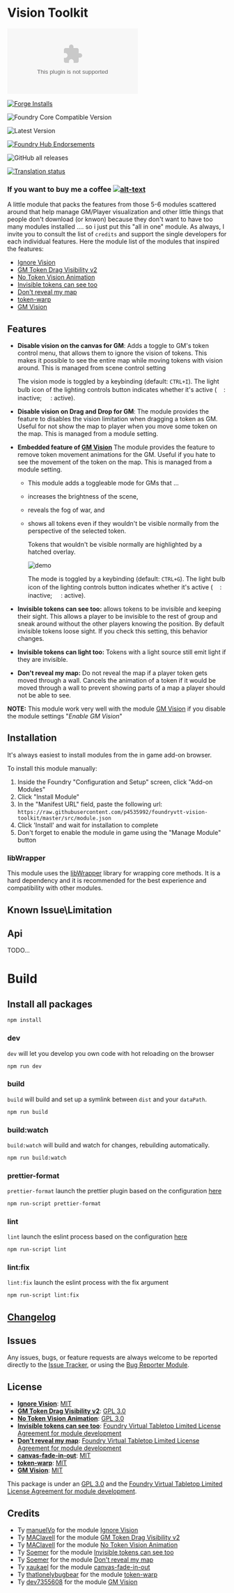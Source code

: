 # Vision Toolkit

![Latest Release Download Count](https://img.shields.io/github/downloads/p4535992/foundryvtt-vision-toolkit/latest/module.zip?color=2b82fc&label=DOWNLOADS&style=for-the-badge)

[![Forge Installs](https://img.shields.io/badge/dynamic/json?label=Forge%20Installs&query=package.installs&suffix=%25&url=https%3A%2F%2Fforge-vtt.com%2Fapi%2Fbazaar%2Fpackage%2Fvision-toolkit&colorB=006400&style=for-the-badge)](https://forge-vtt.com/bazaar#package=vision-toolkit)

![Foundry Core Compatible Version](https://img.shields.io/badge/dynamic/json.svg?url=https%3A%2F%2Fraw.githubusercontent.com%2Fp4535992%2Ffoundryvtt-vision-toolkit%2Fmaster%2Fsrc%2Fmodule.json&label=Foundry%20Version&query=$.compatibility.verified&colorB=orange&style=for-the-badge)

![Latest Version](https://img.shields.io/badge/dynamic/json.svg?url=https%3A%2F%2Fraw.githubusercontent.com%2Fp4535992%2Ffoundryvtt-vision-toolkit%2Fmaster%2Fsrc%2Fmodule.json&label=Latest%20Release&prefix=v&query=$.version&colorB=red&style=for-the-badge)

[![Foundry Hub Endorsements](https://img.shields.io/endpoint?logoColor=white&url=https%3A%2F%2Fwww.foundryvtt-hub.com%2Fwp-json%2Fhubapi%2Fv1%2Fpackage%2Fvision-toolkit%2Fshield%2Fendorsements&style=for-the-badge)](https://www.foundryvtt-hub.com/package/vision-toolkit/)

![GitHub all releases](https://img.shields.io/github/downloads/p4535992/foundryvtt-vision-toolkit/total?style=for-the-badge)

[![Translation status](https://weblate.foundryvtt-hub.com/widgets/vision-toolkit/-/287x66-black.png)](https://weblate.foundryvtt-hub.com/engage/vision-toolkit/)

### If you want to buy me a coffee [![alt-text](https://img.shields.io/badge/-Patreon-%23ff424d?style=for-the-badge)](https://www.patreon.com/p4535992)

A little module that packs the features from those 5-6 modules scattered around that help manage GM/Player visualization and other little things that people don't download (or knwon) because they don't want to have too many modules installed .... so i just put this "all in one" module.
As always, I invite you to consult the list of `credits` and support the single developers for each individual features.
Here the module list of the modules that inspired the features:

- [Ignore Vision](https://github.com/manuelVo/foundryvtt-ignore-vision/tree/master)
- [GM Token Drag Visibility v2](https://github.com/MAClavell/gm-token-drag-visibility-v2)
- [No Token Vision Animation](https://github.com/MAClavell/No-Token-Vision-Animation/)
- [Invisible tokens can see too](https://github.com/soemer/invisible-tokens-can-see-too)
- [Don't reveal my map](https://github.com/soemer/do-not-reveal-my-map)
- [token-warp](https://github.com/thatlonelybugbear/token-warp)
- [GM Vision](https://github.com/dev7355608/gm-vision)

## Features

- **Disable vision on the canvas for GM**: Adds a toggle to GM's token control menu, that allows them to ignore the vision of tokens. This makes it possible to see the entire map while moving tokens with vision around. This is managed from scene control setting

  The vision mode is toggled by a keybinding (default: `CTRL+I`). The light bulb icon of the lighting controls button indicates whether it's active (<img src="https://raw.githubusercontent.com/FortAwesome/Font-Awesome/6.x/svgs/solid/eye-slash.svg" width="16px" height="16px" style="filter: invert(100%);">: inactive; <img src="https://raw.githubusercontent.com/FortAwesome/Font-Awesome/6.x/svgs/solid/eye.svg" width="16px" height="16px" style="filter: invert(100%);">: active).

- **Disable vision on Drag and Drop for GM**: The module provides the feature to disables the vision limitation when dragging a token as GM. Useful for not show the map to player when you move some token on the map. This is managed from a module setting.

- **Embedded feature of [GM Vision](https://github.com/dev7355608/gm-vision)** The module provides the feature to remove token movement animations for the GM. Useful if you hate to see the movement of the token on the map. This is managed from a module setting.

  - This module adds a toggleable mode for GMs that ...
  - increases the brightness of the scene,
  - reveals the fog of war, and
  - shows all tokens even if they wouldn't be visible normally from the perspective of the selected token.

    Tokens that wouldn't be visible normally are highlighted by a hatched overlay.

    ![demo](./wiki/demo.png)

    The mode is toggled by a keybinding (default: `CTRL+G`). The light bulb icon of the lighting controls button indicates whether it's active (<img src="https://raw.githubusercontent.com/FortAwesome/Font-Awesome/6.x/svgs/regular/lightbulb.svg" width="16px" height="16px" style="filter: invert(100%);">: inactive; <img src="https://raw.githubusercontent.com/FortAwesome/Font-Awesome/6.x/svgs/solid/lightbulb.svg" width="16px" height="16px" style="filter: invert(100%);">: active).

- **Invisible tokens can see too:** allows tokens to be invisible and keeping their sight. This allows a player to be invisible to the rest of group and sneak around without the other players knowing the position. By default invisible tokens loose sight. If you check this setting, this behavior changes.

- **Invisible tokens can light too:** Tokens with a light source still emit light if they are invisible.

- **Don't reveal my map:** Do not reveal the map if a player token gets moved through a wall. Cancels the animation of a token if it would be moved through a wall to prevent showing parts of a map a player should not be able to see.

**NOTE:** This module work very well with the module [GM Vision](https://github.com/dev7355608/gm-vision) if you disable the module settings "_Enable GM Vision_"

## Installation

It's always easiest to install modules from the in game add-on browser.

To install this module manually:
1.  Inside the Foundry "Configuration and Setup" screen, click "Add-on Modules"
2.  Click "Install Module"
3.  In the "Manifest URL" field, paste the following url:
`https://raw.githubusercontent.com/p4535992/foundryvtt-vision-toolkit/master/src/module.json`
4.  Click 'Install' and wait for installation to complete
5.  Don't forget to enable the module in game using the "Manage Module" button

### libWrapper

This module uses the [libWrapper](https://github.com/ruipin/fvtt-lib-wrapper) library for wrapping core methods. It is a hard dependency and it is recommended for the best experience and compatibility with other modules.

## Known Issue\Limitation

## Api

TODO...

# Build

## Install all packages

```bash
npm install
```

### dev

`dev` will let you develop you own code with hot reloading on the browser

```bash
npm run dev
```

### build

`build` will build and set up a symlink between `dist` and your `dataPath`.

```bash
npm run build
```

### build:watch

`build:watch` will build and watch for changes, rebuilding automatically.

```bash
npm run build:watch
```

### prettier-format

`prettier-format` launch the prettier plugin based on the configuration [here](./.prettierrc)

```bash
npm run-script prettier-format
```

### lint

`lint` launch the eslint process based on the configuration [here](./.eslintrc.json)

```bash
npm run-script lint
```

### lint:fix

`lint:fix` launch the eslint process with the fix argument

```bash
npm run-script lint:fix
```

## [Changelog](./CHANGELOG.md)

## Issues

Any issues, bugs, or feature requests are always welcome to be reported directly to the [Issue Tracker](https://github.com/p4535992/foundryvtt-vision-toolkit/issues ), or using the [Bug Reporter Module](https://foundryvtt.com/packages/bug-reporter/).

## License

- **[Ignore Vision](https://github.com/manuelVo/foundryvtt-ignore-vision/tree/master)**: [MIT]()
- **[GM Token Drag Visibility v2](https://github.com/MAClavell/gm-token-drag-visibility-v2)**: [GPL 3.0](https://github.com/MAClavell/GM-Token-Drag-Visibility-v2/blob/main/LICENSE)
- **[No Token Vision Animation](https://github.com/MAClavell/No-Token-Vision-Animation)**: [GPL 3.0](https://github.com/MAClavell/No-Token-Vision-Animation/blob/main/LICENSE)
- **[Invisible tokens can see too](https://github.com/soemer/invisible-tokens-can-see-too)**: [Foundry Virtual Tabletop Limited License Agreement for module development](https://foundryvtt.com/article/license/)
- **[Don't reveal my map](https://github.com/soemer/do-not-reveal-my-map)**: [Foundry Virtual Tabletop Limited License Agreement for module development](https://foundryvtt.com/article/license/)
- **[canvas-fade-in-out](https://github.com/xaukael/canvas-fade-in-out)**: [MIT](https://github.com/xaukael/canvas-fade-in-out/blob/main/LICENSE)
- **[token-warp](https://github.com/thatlonelybugbear/token-warp)**: [MIT](https://github.com/thatlonelybugbear/token-warp/blob/main/LICENSE)
- **[GM Vision](https://github.com/dev7355608/gm-vision)**: [MIT](https://github.com/dev7355608/gm-vision/blob/main/LICENSE)

This package is under an [GPL 3.0](LICENSE) and the [Foundry Virtual Tabletop Limited License Agreement for module development](https://foundryvtt.com/article/license/).

## Credits

- Ty [manuelVo](https://github.com/manuelVo/) for the module [Ignore Vision](https://github.com/manuelVo/foundryvtt-ignore-vision/tree/master)
- Ty [MAClavell](https://github.com/MAClavell/) for the module [GM Token Drag Visibility v2](https://github.com/MAClavell/gm-token-drag-visibility-v2)
- Ty [MAClavell](https://github.com/MAClavell/) for the module [No Token Vision Animation](https://github.com/MAClavell/No-Token-Vision-Animation/)
- Ty [Soemer](https://github.com/soemer) for the module [Invisible tokens can see too](https://github.com/soemer/invisible-tokens-can-see-too)
- Ty [Soemer](https://github.com/soemer) for the module [Don't reveal my map](https://github.com/soemer/do-not-reveal-my-map)
- Ty [xaukael](https://github.com/xaukael) for the module [canvas-fade-in-out](https://github.com/xaukael/canvas-fade-in-out)
- Ty [thatlonelybugbear](https://github.com/thatlonelybugbear) for the module [token-warp](https://github.com/thatlonelybugbear/token-warp)
- Ty [dev7355608](https://github.com/dev7355608) for the module [GM Vision](https://github.com/dev7355608/gm-vision)

